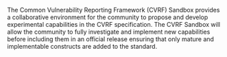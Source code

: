 The Common Vulnerability Reporting Framework (CVRF) Sandbox provides a collaborative environment for the community to propose and develop experimental capabilities in the CVRF specification. The CVRF  Sandbox will allow the community to fully investigate and implement new capabilities before including them in an official release ensuring that only mature and implementable constructs are added to the standard.
